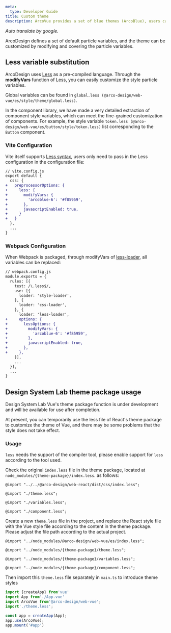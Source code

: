 ```yaml
meta:
  type: Developer Guide
title: Custom theme
description: ArcoVue provides a set of blue themes (ArcoBlue), users can customize new themes according to their own needs to meet the diverse needs of business and brand.
```

*Auto translate by google.*

ArcoDesign defines a set of default particle variables, and the theme can be customized by modifying and covering the particle variables.

## Less variable substitution

ArcoDesign uses [Less](http://lesscss.org/ "_blank") as a pre-compiled language. Through the **modifyVars** function of Less, you can easily customize the style particle variables.

Global variables can be found in `global.less (@arco-design/web-vue/es/style/theme/global.less)`.

In the component library, we have made a very detailed extraction of component style variables, which can meet the fine-grained customization of components. For example, the style variable `token.less (@arco-design/web-vue/es/button/style/token.less)` list corresponding to the `Button` component.

### Vite Configuration
Vite itself supports [Less syntax](https://vitejs.dev/guide/features.html#css-pre-processors "_blank"), users only need to pass in the Less configuration in the configuration file:

```diff
// vite.config.js
export default {
  css: {
+   preprocessorOptions: {
+     less: {
+       modifyVars: {
+         'arcoblue-6': '#f85959',
+       },
+       javascriptEnabled: true,
+     }
+   }
  },
  ...
}
```

### Webpack Configuration
When Webpack is packaged, through modifyVars of [less-loader](https://github.com/webpack-contrib/less-loader), all variables can be replaced:

```diff
// webpack.config.js
module.exports = {
  rules: [{
    test: /\.less$/,
    use: [{
      loader: 'style-loader',
    }, {
      loader: 'css-loader',
    }, {
      loader: 'less-loader',
+     options: {
+       lessOptions: {
+         modifyVars: {
+           'arcoblue-6': '#f85959',
+         },
+         javascriptEnabled: true,
+       },
+     },
    }],
    ...
  }],
  ...
}
```

## Design System Lab theme package usage

Design System Lab Vue's theme package function is under development and will be available for use after completion.

At present, you can temporarily use the less file of React's theme package to customize the theme of Vue, and there may be some problems that the style does not take effect.

### Usage

`less` needs the support of the compiler tool, please enable support for `less` according to the tool used.

Check the original `index.less` file in the theme package, located at `node_modules/{theme-package}/index.less`. as follows:

```less
@import "../../@arco-design/web-react/dist/css/index.less";

@import "./theme.less";

@import "./variables.less";

@import "./component.less";
```

Create a new `theme.less` file in the project, and replace the React style file with the Vue style file according to the content in the theme package. Please adjust the file path according to the actual project.

```less
@import "../node_modules/@arco-design/web-vue/es/index.less";

@import "../node_modules/{theme-package}/theme.less";

@import "../node_modules/{theme-package}/variables.less";

@import "../node_modules/{theme-package}/component.less";
```

Then import this `theme.less` file separately in `main.ts` to introduce theme styles

```ts
import {createApp} from'vue'
import App from'./App.vue'
import ArcoVue from'@arco-design/web-vue';
import'./theme.less';

const app = createApp(App);
app.use(ArcoVue);
app.mount('#app')
```
